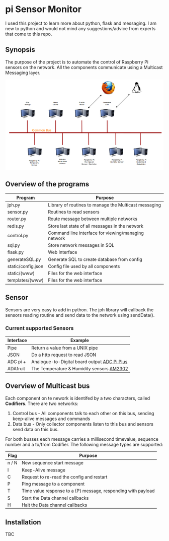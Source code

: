 # pi Sensor Monitor

I used this project to learn more about python, flask and messaging. I am new to python and would not mind any suggestions/advice from experts that come to this repo.

## Synopsis

The purpose of the project is to automate the control of Raspberry Pi sensors on the network. All the components communicate using a Multicast Messaging layer.

![Multicast Network](https://github.com/judgewooden/multi-sensor/raw/master/static/network.png)

## Overview of the programs

Program | Purpose
------- | -------
jph.py  | Library of routines to manage the Multicast messaging
sensor.py  | Routines to read sensors
router.py  | Route message between multiple networks
redis.py   | Store last state of all messages in the network
control.py | Command line interface for viewing/managing network
sql.py     | Store network messages in SQL
flask.py   | Web Interface
generateSQL.py     | Generate SQL to create database from config
static/config.json | Config file used by all components
static/(www)       | Files for the web interface
templates/(www)    | Files for the web interface  

## Sensor

Sensors are very easy to add in python. The jph library will callback the sensors reading routine and send data to the network using sendData(). 

### Current supported Sensors

Interface | Example
--------- | -------
Pipe | Return a value from a UNIX pipe
JSON | Do a http request to read JSON
ADC pi + | Analogue-to-Digital board output [ADC Pi Plus](https://www.abelectronics.co.uk/p/56/ADC-Pi-Plus-Raspberry-Pi-Analogue-to-Digital-converter)
ADAfruit | The Temperature & Humidity sensors [AM2302](https://www.adafruit.com/products/393)

## Overview of Multicast bus

Each component on te nework is identifed by a two characters, called **Codifiers**. There are two networks:

1. Control bus - All components talk to each other on this bus, sending keep-alive messages and commands
2. Data bus - Only collector components listen to this bus and sensors send data on this bus.

For both busses each message carries a millisecond timevalue, sequence number and a to/from Codifier. The following message types are supported:


Flag | Purpose
---- | -------
n / N | New sequence start message
I | Keep-Alive message
C | Request to re-read the config and restart
P | Ping message to a component 
T | Time value response to a {P} message, responding with payload
S | Start the Data channel callbacks
H | Halt the Data channel callbacks

## Installation

TBC
